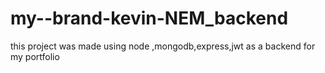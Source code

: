 # my--brand-kevin-NEM_backend
this project was made using node ,mongodb,express,jwt 
as a backend for my portfolio 
